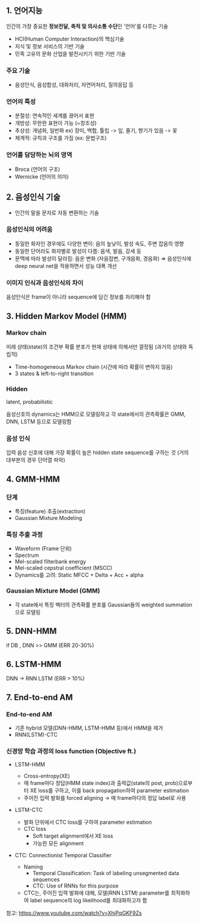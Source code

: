 ## 1. 언어지능
인간의 가장 중요한 **정보전달, 축적 및 의사소통 수단**인 '언어'를 다루는 기술
- HCI(Human Computer Interaction)의 핵심기술
- 지식 및 정보 서비스의 기반 기술
- 민족 고유의 문화 산업을 발전시키기 위한 기반 기술

### 주요 기술
- 음성인식, 음성합성, 대화처리, 자연어처리, 질의응답 등

### 언어의 특성
- 분절성: 연속적인 세계를 끊어서 표현
- 개방성: 무한한 표현이 가능 (=창조성)
- 추상성: 개념화, 일반화
  ex) 장미, 백합, 튤립 -> 잎, 줄기, 향기가 있음 -> 꽃
- 체계적: 규칙과 구조를 가짐 (ex: 문법구조)

### 언어를 담당하는 뇌의 영역
- Broca (언어의 구조)
- Wernicke (언어의 의미)

## 2. 음성인식 기술
- 인간의 말을 문자로 자동 변환하는 기술

### 음성인식의 어려움
- 동일한 화자인 경우에도 다양한 변이: 음의 높낮이, 발성 속도, 주변 잡음의 영향
- 동일한 단어라도 화자별로 발성이 다름: 음색, 발음, 강세 등
- 문맥에 따라 발성이 달라짐: 음운 변화 (자음접변, 구개음화, 경음화)
⇒ 음성인식에 deep neural net을 적용하면서 성능 대폭 개선

### 이미지 인식과 음성인식의 차이
음성인식은 frame이 아니라 sequence에 담긴 정보를 처리해야 함

## 3. Hidden Markov Model (HMM)
### Markov chain
미래 상태(state)의 조건부 확률 분포가 현재 상태에 의해서만 결정됨 (과거의 상태와 독립적)
- Time-homogeneous Markov chain (시간에 따라 확률이 변하지 않음)
- 3 states & left-to-right transition

### Hidden
latent, probabilistic

음성신호의 dynamics는 HMM으로 모델링하고 각 state에서의 관측확률은 GMM, DNN, LSTM 등으로 모델링함  

### 음성 인식
입력 음성 신호에 대해 가장 확률이 높은 hidden state sequence를 구하는 것 (거의 대부분의 경우 단어열 파악)  

## 4. GMM-HMM
### 단계
- 특징(feature) 추출(extraction)
- Gaussian Mixture Modeling

### 특징 추출 과정
- Waveform (Frame 단위)
- Spectrum
- Mel-scaled filterbank energy
- Mel-scaled cepstral coefficient (MSCC)
- Dynamics를 고려: Static MFCC + Delta + Acc + alpha

### Gaussian Mixture Model (GMM)
- 각 state에서 특징 벡터의 관측확률 분포를 Gaussian들의 weighted summation으로 모델링

## 5. DNN-HMM
if DB , DNN >> GMM (ERR 20-30%)

## 6. LSTM-HMM
DNN → RNN LSTM (ERR > 10%)

## 7. End-to-end AM
### End-to-end AM
- 기존 hybrid 모델(DNN-HMM, LSTM-HMM 등)에서 HMM을 제거
- RNN(LSTM)-CTC

### 신경망 학습 과정의 loss function (Objective ft.)
- LSTM-HMM
  - Cross-entropy(XE)
  - 매 frame마다 정답(HMM state index)과 출력값(state의 post, prob)으로부터 XE loss를 구하고, 이를 back propagation하여 parameter estimation
  - 주어진 입력 발화를 forced aligning → 매 frame마다의 정답 label로 사용

- LSTM-CTC
  - 발화 단위에서 CTC loss를 구하여 parameter estimation
  - CTC loss
    - Soft target alignment에서 XE loss
    - 가능한 모든 alignment

- CTC: Connectionist Temporal Classifier
  - Naming
    - Temporal Classification: Task of labeling unsegmented data sequences
    - CTC: Use of RNNs for this purpose
  - CTC는, 주어진 입력 발화에 대해, 모델(RNN LSTM) parameter를 최적화하여 label sequence의 log likelihood를 최대화하고자 함

참고: https://www.youtube.com/watch?v=XhjPqGKF9Zs
